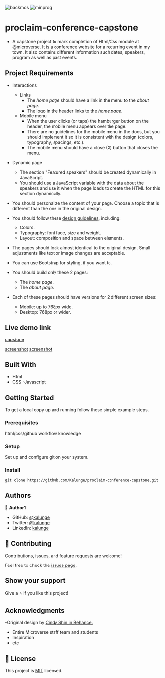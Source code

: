 ![backmos](https://user-images.githubusercontent.com/50773868/128030842-8904299b-6f41-41a0-9d64-6a5b183a77a3.png)
![minprog](https://user-images.githubusercontent.com/50773868/128030866-bd928ec4-5f34-4674-92f7-c4cbddf48375.png)
# proclaim-conference-capstone

- A capstone project to mark completion of Html/Css module at @microverse. It is a conference website for a recurring event in my town. It also contains different information such dates, speakers, program as well as past events.

## Project Requirements

- Interactions
  - Links
    - The _home page_ should have a link in the menu to the _about page_.
    - The logo in the header links to the _home page_.
  - Mobile menu
    - When the user clicks (or taps) the hamburger button on the header, the mobile menu appears over the page.
    - There are no guidelines for the mobile menu in the docs, but you should implement it so it is consistent with the design (colors, typography, spacings, etc.).
    - The mobile menu should have a close (X) button that closes the menu.
- Dynamic page

  - The section "Featured speakers" should be created dynamically in JavaScript.
  - You should use a JavaScript variable with the data about the speakers and use it when the page loads to create the HTML for this section dynamically.

- You should personalize the content of your page. Choose a topic that is different than the one in the original design.
- You should follow these [design guidelines](https://www.behance.net/gallery/29845175/CC-Global-Summit-2015), including:
  - Colors.
  - Typography: font face, size and weight.
  - Layout: composition and space between elements.
- The pages should look almost identical to the original design. Small adjustments like text or image changes are acceptable.
- You can use Bootstrap for styling, if you want to.
- You should build only these 2 pages:
  - The _home page_.
  - The _about page_.
- Each of these pages should have versions for 2 different screen sizes:
  - Mobile: up to 768px wide.
  - Desktop: 768px or wider.

## Live demo link

[capstone](https://kalunge.github.io/proclaim-conference-capstone/)

[screenshot]('./images/mainprog.png')
[screenshot]('./images/speakers.png')

## Built With

- Html
- CSS
  -Javascript

## Getting Started

To get a local copy up and running follow these simple example steps.

### Prerequisites

html/css/github workflow knowledge

### Setup

Set up and configure git on your system.

### Install

```
git clone https://github.com/Kalunge/proclaim-conference-capstone.git

```

## Authors

👤 **Author1**

- GitHub: [@kalunge](https://github.com/kalunge)
- Twitter: [@kalunge](https://twitter.com/titus_muthomi)
- LinkedIn: [kalunge](https://linkedin.com/in/titus_muthomi)

## 🤝 Contributing

Contributions, issues, and feature requests are welcome!

Feel free to check the [issues page](../../issues/).

## Show your support

Give a ⭐️ if you like this project!

## Acknowledgments

-Original design by [Cindy Shin in Behance.](https://www.behance.net/adagio07)

- Entire Microverse staff team and students
- Inspiration
- etc

## 📝 License

This project is [MIT](https://github.com/git/git-scm.com/blob/main/MIT-LICENSE.txt) licensed.
